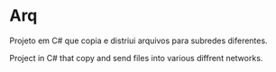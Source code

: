 # Arq


Projeto em C# que copia e distriui arquivos para subredes diferentes.

Project in C# that copy and send files into various diffrent networks.
